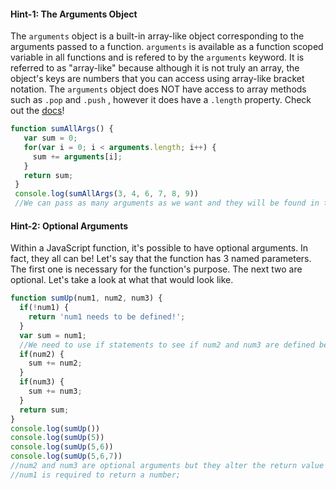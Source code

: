 #### Hint-1: The Arguments Object

The `arguments` object is a built-in array-like object corresponding to the arguments passed to a function. `arguments` is available as a function scoped variable in all functions and is refered to by the `arguments` keyword. It is referred to as "array-like" because although it is not truly an array, the object's keys are numbers that you can access using array-like bracket notation. The `arguments` object does NOT have access to array methods such as `.pop` and `.push` , however it does have a `.length` property. Check out the [docs](https://developer.mozilla.org/en-US/docs/Web/JavaScript/Reference/Functions/arguments)!

```js
function sumAllArgs() {
   var sum = 0;
   for(var i = 0; i < arguments.length; i++) {
     sum += arguments[i];
   }
   return sum;
 } 
 console.log(sumAllArgs(3, 4, 6, 7, 8, 9))
 //We can pass as many arguments as we want and they will be found in the arguments object
```


#### Hint-2: Optional Arguments

Within a JavaScript function, it's possible to have optional arguments. In fact, they all can be! Let's say that the function has 3 named parameters. The first one is necessary for the function's purpose. The next two are optional. Let's take a look at what that would look like.

```js
function sumUp(num1, num2, num3) {
  if(!num1) {
    return 'num1 needs to be defined!';
  }
  var sum = num1;
  //We need to use if statements to see if num2 and num3 are defined before we add them to the sum
  if(num2) {
    sum += num2;
  }
  if(num3) {
    sum += num3;
  }
  return sum;
}
console.log(sumUp())
console.log(sumUp(5))
console.log(sumUp(5,6))
console.log(sumUp(5,6,7))
//num2 and num3 are optional arguments but they alter the return value
//num1 is required to return a number;
```
